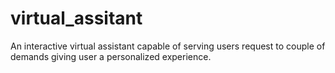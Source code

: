 # virtual_assitant
An interactive virtual assistant capable of serving users request to couple of demands giving user a personalized experience.
